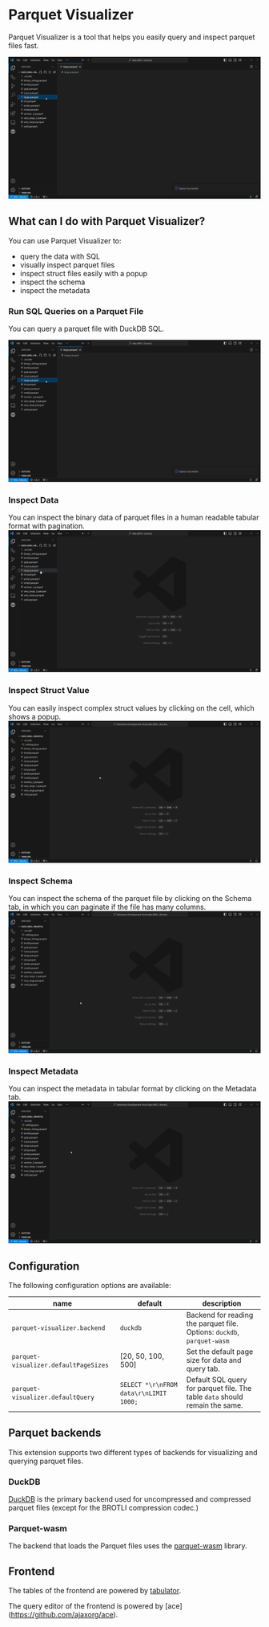 # Parquet Visualizer
Parquet Visualizer is a tool that helps you easily query and inspect parquet files fast.

![sql](media/sql.gif)

## What can I do with Parquet Visualizer?
You can use Parquet Visualizer to:
- query the data with SQL
- visually inspect parquet files
- inspect struct files easily with a popup
- inspect the schema
- inspect the metadata


### Run SQL Queries on a Parquet File
You can query a parquet file with DuckDB SQL.

![sql](media/sql.gif)

### Inspect Data
You can inspect the binary data of parquet files in a human readable tabular format with pagination.
![data](media/inspect_data.gif)

### Inspect Struct Value
You can easily inspect complex struct values by clicking on the cell, which shows a popup.
![complex](media/inspect_complex.gif)

### Inspect Schema
You can inspect the schema of the parquet file by clicking on the Schema tab, in which you can paginate if the file has many columns.
![schema](media/inspect_schema.gif)

### Inspect Metadata
You can inspect the metadata in tabular format by clicking on the Metadata tab.
![metadata](media/inspect_metadata.gif)

## Configuration
The following configuration options are available:

|name|default|description|
|----|-------|-----------|
|`parquet-visualizer.backend`|`duckdb`| Backend for reading the parquet file. Options: `duckdb`, `parquet-wasm`|
|`parquet-visualizer.defaultPageSizes`|[20, 50, 100, 500]|Set the default page size for data and query tab.|
|`parquet-visualizer.defaultQuery`|`SELECT *\r\nFROM data\r\nLIMIT 1000;`|Default SQL query for parquet file. The table `data` should remain the same.|


## Parquet backends
This extension supports two different types of backends for visualizing and querying parquet files.

### DuckDB
[DuckDB](https://duckdb.org/docs/index) is the primary backend used for uncompressed and compressed parquet files (except for the BROTLI compression codec.)

### Parquet-wasm
The backend that loads the Parquet files uses the [parquet-wasm](https://kylebarron.dev/parquet-wasm) library.

## Frontend
The tables of the frontend are powered by [tabulator](https://tabulator.info/).

The query editor of the frontend is powered by [ace] (https://github.com/ajaxorg/ace).

